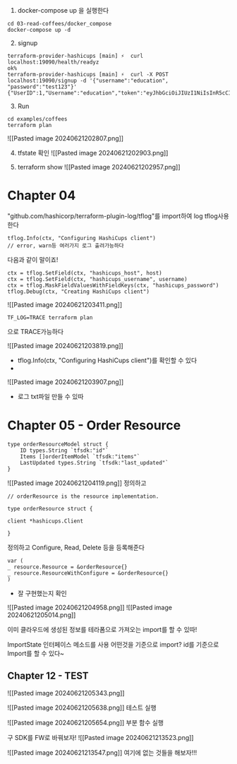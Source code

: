 
1. docker-compose up 을 실행한다

```
cd 03-read-coffees/docker_compose
docker-compose up -d
```

2. signup

```
terraform-provider-hashicups [main] ⚡  curl localhost:19090/health/readyz
ok%                                                                                                                                             terraform-provider-hashicups [main] ⚡  curl -X POST localhost:19090/signup -d '{"username":"education", "password":"test123"}'
{"UserID":1,"Username":"education","token":"eyJhbGciOiJIUzI1NiIsInR5cCI6IkpXVCJ9.eyJleHAiOjE3MTkwNTU0NzEsInRva2VuX2lkIjoxLCJ1c2VyX2lkIjoxLCJ1c2VybmFtZSI6ImVkdWNhdGlvbiJ9.IECMHzqo6op9yuCSfKYDgYRipgslnYBDLK3SYtecD8g"}
```

3. Run
```
cd examples/coffees
terraform plan
```
![[Pasted image 20240621202807.png]]

4. tfstate 확인
![[Pasted image 20240621202903.png]]

5. terraform show
![[Pasted image 20240621202957.png]]

# Chapter 04 
"github.com/hashicorp/terraform-plugin-log/tflog"를 import하여 log tflog사용한다
```
tflog.Info(ctx, "Configuring HashiCups client")
// error, warn등 여러가지 로그 출려가능하다
```

다음과 같이 말이죠!

```
ctx = tflog.SetField(ctx, "hashicups_host", host)
ctx = tflog.SetField(ctx, "hashicups_username", username)
ctx = tflog.MaskFieldValuesWithFieldKeys(ctx, "hashicups_password")
tflog.Debug(ctx, "Creating HashiCups client")
```

![[Pasted image 20240621203411.png]]

```
TF_LOG=TRACE terraform plan
```
으로 TRACE가능하다

![[Pasted image 20240621203819.png]]
- tflog.Info(ctx, "Configuring HashiCups client")를 확인할 수 있다
- 

![[Pasted image 20240621203907.png]]
- 로그 txt파일 만들 수 있따

# Chapter 05 - Order Resource

```
type orderResourceModel struct {
	ID types.String `tfsdk:"id"`
	Items []orderItemModel `tfsdk:"items"`
	LastUpdated types.String `tfsdk:"last_updated"`
}
```

![[Pasted image 20240621204119.png]]
정의하고

```
// orderResource is the resource implementation.

type orderResource struct {

client *hashicups.Client

}
```

정의하고
Configure, Read, Delete 등을 등록해준다

```
var (
_ resource.Resource = &orderResource{}
_ resource.ResourceWithConfigure = &orderResource{}
)
```

- 잘 구현했는지 확인

![[Pasted image 20240621204958.png]]
![[Pasted image 20240621205014.png]]

이미 클라우드에 생성된 정보를 테라폼으로 가져오는 import를 할 수 있따!

ImportState 인터페이스 메소드를 사용
어떤것을 기준으로 import? id를 기준으로 Import를 할 수 있다~

## Chapter 12 - TEST
![[Pasted image 20240621205343.png]]

![[Pasted image 20240621205638.png]]
테스트 실행

![[Pasted image 20240621205654.png]]
부분 함수 실행


구 SDK를 FW로 바꿔보자!
![[Pasted image 20240621213523.png]]

![[Pasted image 20240621213547.png]]
여기에 없는 것들을 해보자!!!

